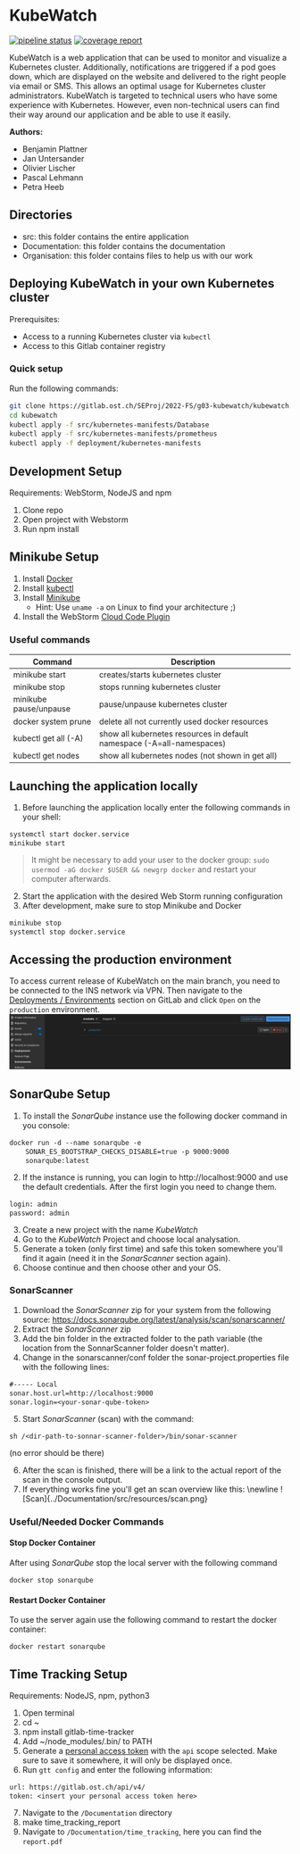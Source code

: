 # KubeWatch
[![pipeline status](https://github.com/KubeWatch-Monitoring/KubeWatch/actions/workflows/node.js.yml/badge.svg)](https://github.com/KubeWatch-Monitoring/KubeWatch/actions/workflows/node.js.yml)
[![coverage report](https://gitlab.ost.ch/SEProj/2022-FS/g03-kubewatch/kubewatch/badges/main/coverage.svg)](https://gitlab.ost.ch/SEProj/2022-FS/g03-kubewatch/kubewatch/-/commits/main)

KubeWatch is a web application that can be used to monitor and visualize a Kubernetes cluster.
Additionally, notifications are triggered if a pod goes down, which are displayed on the website
and delivered to the right people via email or SMS.
This allows an optimal usage for Kubernetes cluster administrators.
KubeWatch is targeted to technical users who have some experience with Kubernetes.
However, even non-technical users can find their way around our application
and be able to use it easily.

**Authors:**
- Benjamin Plattner
- Jan Untersander
- Olivier Lischer
- Pascal Lehmann
- Petra Heeb


## Directories
- src: this folder contains the entire application
- Documentation: this folder contains the documentation
- Organisation: this folder contains files to help us with our work

## Deploying KubeWatch in your own Kubernetes cluster

Prerequisites:

- Access to a running Kubernetes cluster via `kubectl`
- Access to this Gitlab container registry
### Quick setup

Run the following commands:
```bash
git clone https://gitlab.ost.ch/SEProj/2022-FS/g03-kubewatch/kubewatch.git
cd kubewatch
kubectl apply -f src/kubernetes-manifests/Database
kubectl apply -f src/kubernetes-manifests/prometheus
kubectl apply -f deployment/kubernetes-manifests
```

## Development Setup
Requirements: WebStorm, NodeJS and npm
1. Clone repo
2. Open project with Webstorm
3. Run npm install


## Minikube Setup
1. Install [Docker](https://docs.docker.com/get-docker/)
2. Install [kubectl](https://kubernetes.io/docs/tasks/tools/#kubectl)
3. Install [Minikube](https://minikube.sigs.k8s.io/docs/start/)
    - Hint: Use `uname -a` on Linux to find your architecture ;)
4. Install the WebStorm [Cloud Code Plugin](https://plugins.jetbrains.com/plugin/8079-cloud-code/)

### Useful commands
| Command | Description |
|---|---|
| minikube start | creates/starts kubernetes cluster |
| minikube stop | stops running kubernetes cluster |
| minikube pause/unpause | pause/unpause kubernetes cluster |
| docker system prune | delete all not currently used docker resources |
| kubectl get all (-A) | show all kubernetes resources in default namespace (-A=all-namespaces) |
| kubectl get nodes | show all kubernetes nodes (not shown in get all) |


## Launching the application locally
1. Before launching the application locally enter the following commands in your shell:
```
systemctl start docker.service
minikube start
```
> It might be necessary to add your user to the docker group: `sudo usermod -aG docker $USER && newgrp docker` and restart your computer afterwards.
2. Start the application with the desired Web Storm running configuration
3. After development, make sure to stop Minikube and Docker
```
minikube stop
systemctl stop docker.service
```


## Accessing the production environment
To access current release of KubeWatch on the main branch, you need to be connected to the INS network via VPN.
Then navigate to the
[Deployments / Environments](https://gitlab.ost.ch/SEProj/2022-FS/g03-kubewatch/kubewatch/-/environments)
section on GitLab and click `Open` on the `production` environment.
![Screenshot GitLab environments](Documentation/src/resources/web-application-INS.png)


## SonarQube Setup
1. To install the *SonarQube* instance use the following docker command in you console:
```
docker run -d --name sonarqube -e
    SONAR_ES_BOOTSTRAP_CHECKS_DISABLE=true -p 9000:9000
    sonarqube:latest
```
2. If the instance is running, you can login to http://localhost:9000 and use the default credentials. After the first login you need to change them.
```
login: admin
password: admin
```
3. Create a new project with the name *KubeWatch*
4. Go to the *KubeWatch* Project and choose local analysation.
5. Generate a token (only first time) and safe this token somewhere you'll find it again (need it in the *SonarScanner* section again).
6. Choose continue and then choose other and your OS.

### SonarScanner
1. Download the *SonarScanner* zip for your system from the following source: https://docs.sonarqube.org/latest/analysis/scan/sonarscanner/
2. Extract the *SonarScanner* zip
3. Add the bin folder in the extracted folder to the path variable (the location from the SonnarScanner folder doesn't matter).
4. Change in the sonarscanner/conf folder the sonar-project.properties file with the following lines:
```
#----- Local
sonar.host.url=http://localhost:9000
sonar.login=<your-sonar-qube-token>
```
5. Start *SonarScanner* (scan) with the command:
```
sh /<dir-path-to-sonnar-scanner-folder>/bin/sonar-scanner
```
(no error should be there)

6. After the scan is finished, there will be a link to the actual report of the scan in the console output.
7. If everything works fine you'll get an scan overview like this: \newline
   ![Scan]{../Documentation/src/resources/scan.png}

### Useful/Needed Docker Commands
#### Stop Docker Container
After using *SonarQube* stop the local server with the following command
```
docker stop sonarqube
```

#### Restart Docker Container
To use the server again use the following command to restart the docker container:
```
docker restart sonarqube
```


## Time Tracking Setup
Requirements:  NodeJS, npm, python3
1. Open terminal
2. cd ~
3. npm install gitlab-time-tracker
4. Add ~/node_modules/.bin/ to PATH
5. Generate a [personal access token](https://gitlab.ost.ch/-/profile/personal_access_tokens) with the `api` scope selected. Make sure to save it somewhere, it will only be displayed once.
6. Run `gtt config` and enter the following information:
```
url: https://gitlab.ost.ch/api/v4/
token: <insert your personal access token here>
```
7. Navigate to the `/Documentation` directory
8. make time_tracking_report
9. Navigate to `/Documentation/time_tracking`, here you can find the `report.pdf`
